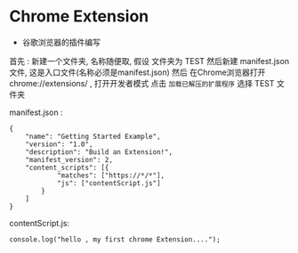 # Chrome Extension 
* 谷歌浏览器的插件编写

首先 : 
    新建一个文件夹, 名称随便取, 假设 文件夹为 TEST
    然后新建 manifest.json 文件, 这是入口文件(名称必须是manifest.json)
    然后 在Chrome浏览器打开 chrome://extensions/ , 打开开发者模式
    点击 `加载已解压的扩展程序` 
    选择 TEST 文件夹


manifest.json :
```  
{
    "name": "Getting Started Example",
    "version": "1.0",
    "description": "Build an Extension!",
    "manifest_version": 2,
    "content_scripts": [{
            "matches": ["https://*/*"],
            "js": ["contentScript.js"]
        }
    ]
}

```


contentScript.js:
```  
console.log("hello , my first chrome Extension....");

```



